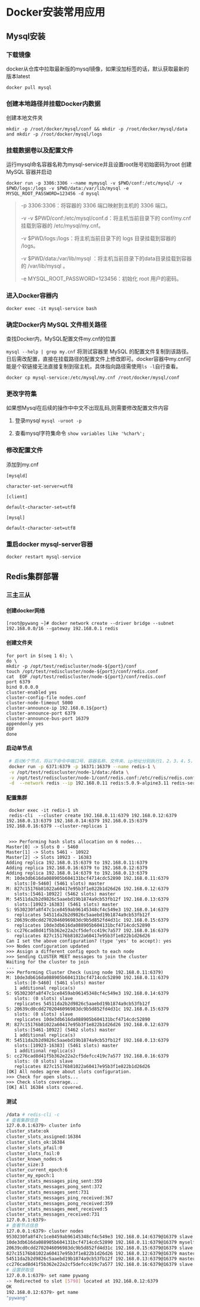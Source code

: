 # Docker安装常用应用

## Mysql安装

### 下载镜像

 

docker从仓库中拉取最新版的mysql镜像，如果没加标签的话，默认获取最新的版本latest

`docker pull mysql`


### 创建本地路径并挂载Docker内数据
创建本地文件夹

`mkdir -p /root/docker/mysql/conf && mkdir -p /root/docker/mysql/data and mkdir -p /root/docker/mysql/logs`

### 挂载数据卷以及配置文件
运行mysql命名容器名称为mysql-service并且设置root账号初始密码为root
创建 MySQL 容器并启动

```docker run -p 3306:3306 --name mymysql -v $PWD/conf:/etc/mysql/ -v $PWD/logs:/logs -v $PWD/data:/var/lib/mysql -e MYSQL_ROOT_PASSWORD=123456 -d mysql```
> -p 3306:3306：将容器的 3306 端口映射到主机的 3306 端口。
>
> -v -v $PWD/conf:/etc/mysql/conf.d：将主机当前目录下的 conf/my.cnf 挂载到容器的 /etc/mysql/my.cnf。
>
> -v $PWD/logs:/logs：将主机当前目录下的 logs 目录挂载到容器的 /logs。
>
> -v $PWD/data:/var/lib/mysql ：将主机当前目录下的data目录挂载到容器的 /var/lib/mysql 。
>
> -e MYSQL_ROOT_PASSWORD=123456：初始化 root 用户的密码。


### 进入Docker容器内

`docker exec -it mysql-service bash`

### 确定Docker内 MySQL 文件相关路径

查找Docker内，MySQL配置文件my.cnf的位置

`mysql --help | grep my.cnf`
将测试容器里 MySQL 的配置文件复制到该路径。日后需改配置，直接在挂载路径的配置文件上修改即可。docker容器中my.cnf可能是个软链接无法直接复制到宿主机，具体指向路径需使用`ls -l`自行查看。　

`docker cp mysql-service:/etc/mysql/my.cnf /root/docker/mysql/conf`


### 更改字符集
如果想Mysql在后续的操作中中文不出现乱码,则需要修改配置文件内容


1. 登录mysql
`mysql -uroot -p`

2. 查看mysql字符集命令
`show variables like '%char%';`

 ### 修改配置文件
 添加到my.cnf 

``` {.line-numbers}
[mysqld]

character-set-server=utf8

[client]

default-character-set=utf8

[mysql]

default-character-set=utf8
```

 ### 重启docker mysql-server容器

`docker restart mysql-service`



## Redis集群部署

### 三主三从

#### 创建docker网络

`[root@pywang ~]# docker network create --driver bridge --subnet 192.168.0.0/16 --gateway 192.168.0.1 redis`

#### 创建文件夹

```shell
for port in $(seq 1 6); \
do \
mkdir -p /opt/test/rediscluster/node-${port}/conf
touch /opt/test/rediscluster/node-${port}/conf/redis.conf
cat  EOF /opt/test/rediscluster/node-${port}/conf/redis.conf
port 6379
bind 0.0.0.0
cluster-enabled yes
cluster-config-file nodes.conf
cluster-node-timeout 5000
cluster-announce-ip 192.168.0.1${port}
cluster-announce-port 6379
cluster-announce-bus-port 16379
appendonly yes
EOF
done
```

#### 启动单节点

```bash
 # 启动6个节点，将以下命令中端口号、容器名称、文件夹、ip地址分别执行1，2，3，4，5，6
 docker run -p 6371:6379 -p 16371:16379 --name redis-1 \
 -v /opt/test/rediscluster/node-1/data:/data \
 -v /opt/test/rediscluster/node-1/conf/redis.conf:/etc/redis/redis.conf \
 -d  --network redis --ip 192.168.0.11 redis:5.0.9-alpine3.11 redis-server /etc/redis/redis.conf
```

#### 配置集群

```shell
 docker exec -it redis-1 sh
 redis-cli  --cluster create 192.168.0.11:6379 192.168.0.12:6379 192.168.0.13:6379 192.168.0.14:6379 192.168.0.15:6379 192.168.0.16:6379 --cluster-replicas 1
 
 
 >>> Performing hash slots allocation on 6 nodes...
Master[0] -> Slots 0 - 5460
Master[1] -> Slots 5461 - 10922
Master[2] -> Slots 10923 - 16383
Adding replica 192.168.0.15:6379 to 192.168.0.11:6379
Adding replica 192.168.0.16:6379 to 192.168.0.12:6379
Adding replica 192.168.0.14:6379 to 192.168.0.13:6379
M: 10de3db616da088905b604131bcf4714cdc52890 192.168.0.11:6379
   slots:[0-5460] (5461 slots) master
M: 827c15176b81022a60417e95b3f1e822b1d26d26 192.168.0.12:6379
   slots:[5461-10922] (5462 slots) master
M: 54511da2b2d9826c5aaebd19b1874a9cb53fb12f 192.168.0.13:6379
   slots:[10923-16383] (5461 slots) master
S: 9530230fa8f47c1ce8459ab96145348cf4c549e3 192.168.0.14:6379
   replicates 54511da2b2d9826c5aaebd19b1874a9cb53fb12f
S: 20639cd0cdd2702046096983dc9b5d852fd4d31c 192.168.0.15:6379
   replicates 10de3db616da088905b604131bcf4714cdc52890
S: cc276cad8d41f5b362e22a2cf5defcc419c7a577 192.168.0.16:6379
   replicates 827c15176b81022a60417e95b3f1e822b1d26d26
Can I set the above configuration? (type 'yes' to accept): yes
>>> Nodes configuration updated
>>> Assign a different config epoch to each node
>>> Sending CLUSTER MEET messages to join the cluster
Waiting for the cluster to join
...
>>> Performing Cluster Check (using node 192.168.0.11:6379)
M: 10de3db616da088905b604131bcf4714cdc52890 192.168.0.11:6379
   slots:[0-5460] (5461 slots) master
   1 additional replica(s)
S: 9530230fa8f47c1ce8459ab96145348cf4c549e3 192.168.0.14:6379
   slots: (0 slots) slave
   replicates 54511da2b2d9826c5aaebd19b1874a9cb53fb12f
S: 20639cd0cdd2702046096983dc9b5d852fd4d31c 192.168.0.15:6379
   slots: (0 slots) slave
   replicates 10de3db616da088905b604131bcf4714cdc52890
M: 827c15176b81022a60417e95b3f1e822b1d26d26 192.168.0.12:6379
   slots:[5461-10922] (5462 slots) master
   1 additional replica(s)
M: 54511da2b2d9826c5aaebd19b1874a9cb53fb12f 192.168.0.13:6379
   slots:[10923-16383] (5461 slots) master
   1 additional replica(s)
S: cc276cad8d41f5b362e22a2cf5defcc419c7a577 192.168.0.16:6379
   slots: (0 slots) slave
   replicates 827c15176b81022a60417e95b3f1e822b1d26d26
[OK] All nodes agree about slots configuration.
>>> Check for open slots...
>>> Check slots coverage...
[OK] All 16384 slots covered.
```

#### 测试

```bash
/data # redis-cli -c
# 查看集群信息
127.0.0.1:6379> cluster info
cluster_state:ok
cluster_slots_assigned:16384
cluster_slots_ok:16384
cluster_slots_pfail:0
cluster_slots_fail:0
cluster_known_nodes:6
cluster_size:3
cluster_current_epoch:6
cluster_my_epoch:1
cluster_stats_messages_ping_sent:359
cluster_stats_messages_pong_sent:372
cluster_stats_messages_sent:731
cluster_stats_messages_ping_received:367
cluster_stats_messages_pong_received:359
cluster_stats_messages_meet_received:5
cluster_stats_messages_received:731
127.0.0.1:6379> 
# 查看节点信息
127.0.0.1:6379> cluster nodes 
9530230fa8f47c1ce8459ab96145348cf4c549e3 192.168.0.14:6379@16379 slave 54511da2b2d9826c5aaebd19b1874a9cb53fb12f 0 1628086169000 4 connected
10de3db616da088905b604131bcf4714cdc52890 192.168.0.11:6379@16379 myself,master - 0 1628086168000 1 connected 0-5460
20639cd0cdd2702046096983dc9b5d852fd4d31c 192.168.0.15:6379@16379 slave 10de3db616da088905b604131bcf4714cdc52890 0 1628086169533 5 connected
827c15176b81022a60417e95b3f1e822b1d26d26 192.168.0.12:6379@16379 master - 0 1628086168000 2 connected 5461-10922
54511da2b2d9826c5aaebd19b1874a9cb53fb12f 192.168.0.13:6379@16379 master - 0 1628086169734 3 connected 10923-16383
cc276cad8d41f5b362e22a2cf5defcc419c7a577 192.168.0.16:6379@16379 slave 827c15176b81022a60417e95b3f1e822b1d26d26 0 1628086168000 6 connected
# 设置获取值
127.0.0.1:6379> set name pywang
-> Redirected to slot [5798] located at 192.168.0.12:6379
OK
192.168.0.12:6379> get name
"pywang"
```

